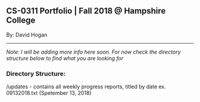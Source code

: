 ## CS-0311 Portfolio | Fall 2018 @ Hampshire College

By: David Hogan

---

*Note: I will be adding more info here soon. For now check the directory structure below to find what you are looking for*

### Directory Structure:

/updates - contains all weekly progress reports, titled by date ex. 09132018.txt (Spetember 13, 2018)



